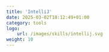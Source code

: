 ```yaml
---
title: 'IntelliJ'
date: 2025-03-02T18:12:49+01:00
category: tools
logo:
    url: /images/skills/intellij.svg
weight: 10
---
```

